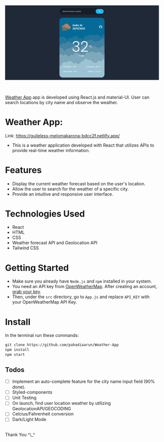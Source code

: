 ![Application screenshot](screenshot/Screenshot%200.jpg)

<br/>

[Weather App](https://guileless-melomakarona-bdcc2f.netlify.app/) app is developed using React.js and material-UI. User can search locations by city name and observe the weather.

# Weather App:

Link: https://guileless-melomakarona-bdcc2f.netlify.app/

- This is a weather application developed with React that utilizes APIs to provide real-time weather information.

# Features
- Display the current weather forecast based on the user's location.
- Allow the user to search for the weather of a specific city.
- Provide an intuitive and responsive user interface.

# Technologies Used
- React
- HTML
- CSS
- Weather forecast API and Geolocation API
- Tailwind CSS

# Getting Started

- Make sure you already have `Node.js` and `npm` installed in your system.
- You need an API key from [OpenWeatherMap](https://openweathermap.org/). After creating an account, [grab your key](https://home.openweathermap.org/api_keys).
- Then, under the `src` directory, go to `App.js` and replace `API_KEY` with your OpenWeatherMap API Key.

# Install

In the terminal run these commands:

```
git clone https://github.com/pahadiaarun/Weather-App
npm install
npm start
```


## Todos

- [ ] Implement an auto-complete feature for the city name input field (90% done).
- [ ] Styled-components
- [ ] Unit Testing
- [ ] On launch, find user location weather by utilizing GeolocationAPI/GEOCODING
- [ ] Celcius/Fahrenheit conversion
- [ ] Dark/Light Mode

<br/>
Thank You ^\_^
